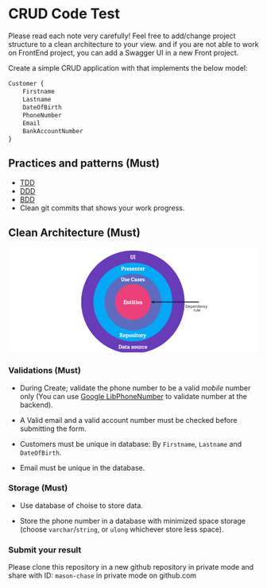 # CRUD Code Test

Please read each note very carefully!
Feel free to add/change project structure to a clean architecture to your view.
and if you are not able to work on FrontEnd project, you can add a Swagger UI
in a new Front project.

Create a simple CRUD application with that implements the below model:

```
Customer {
	Firstname
	Lastname
	DateOfBirth
	PhoneNumber
	Email
	BankAccountNumber
}
```

## Practices and patterns (Must)

- [TDD](https://en.wikipedia.org/wiki/Test-driven_development)
- [DDD](https://en.wikipedia.org/wiki/Domain-driven_design)
- [BDD](https://en.wikipedia.org/wiki/Behavior-driven_development)
- Clean git commits that shows your work progress.

## Clean Architecture (Must)

<img src="./clean_architecture.png" max-width="250px" max-height="250px" />

### Validations (Must)

- During Create; validate the phone number to be a valid *mobile* number only (You can use [Google LibPhoneNumber](https://github.com/google/libphonenumber) to validate number at the backend).

- A Valid email and a valid account number must be checked before submitting the form.

- Customers must be unique in database: By `Firstname`, `Lastname` and `DateOfBirth`.

- Email must be unique in the database.

### Storage (Must)

- Use database of choise to store data.

- Store the phone number in a database with minimized space storage (choose `varchar`/`string`, or `ulong` whichever store less space).

### Submit your result

Please clone this repository in a new github repository in private mode and share with ID: `mason-chase` in private mode on github.com
